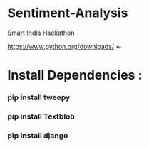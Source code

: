 # Sentiment-Analysis
Smart India Hackathon

https://www.python.org/downloads/
<-
# Install Dependencies :

### pip install tweepy
### pip install Textblob
### pip install django


